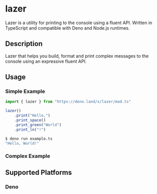 # lazer

Lazer is a utility for printing to the console using a fluent API. Written in TypeScript and compatible with Deno and Node.js runtimes.

## Description
Lazer that helps you build, format and print complex messages to the console using an expressive fluent API.

## Usage

### Simple Example

```typescript
import { lazer } from "https://deno.land/x/lazer/mod.ts"

lazer()
    .print("Hello,")
    .print_space()
    .print_green("World")
    .print_ln("!")
```

```bash
$ deno run example.ts
"Hello, World!"

```

### Complex Example

## Supported Platforms

### Deno